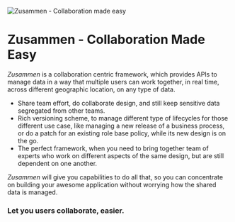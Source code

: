 ![Zusammen - Collaboration made easy](docs/images/zusammen_logo_black.png/?raw=true "Title")
# Zusammen - Collaboration Made Easy

*Zusammen* is a collaboration centric framework, which provides APIs to manage data in a way that multiple users can work together, in real time, across different geographic location, on any type of data. 

* Share team effort, do collaborate design, and still keep sensitive data segregated from other teams. 
* Rich versioning scheme, to manage different type of lifecycles for those different use case, like managing a new release of a business process, or do a patch for an existing role base policy, while its new design is on the go.
* The perfect framework, when you need to bring together team of experts who work on different aspects of the same design, but are still dependent on one another. 
 
*Zusammen* will give you capabilities to do all that, so you can concentrate on building your awesome application without worrying how the shared data is managed. 

### Let you users collaborate, easier.